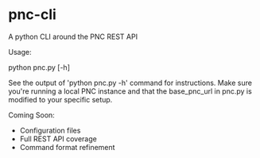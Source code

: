 # pnc-cli
A python CLI around the PNC REST API

Usage:

python pnc.py [-h]

See the output of 'python pnc.py -h' command for instructions. Make sure you're running a local PNC instance 
and that the base_pnc_url in pnc.py is modified to your specific setup.

Coming Soon:

 * Configuration files
 * Full REST API coverage
 * Command format refinement


